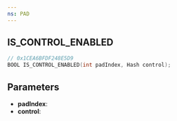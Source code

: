 ```yaml
---
ns: PAD
---
```

## IS_CONTROL_ENABLED

```c
// 0x1CEA6BFDF248E5D9
BOOL IS_CONTROL_ENABLED(int padIndex, Hash control);
```

## Parameters
* **padIndex**:
* **control**:
